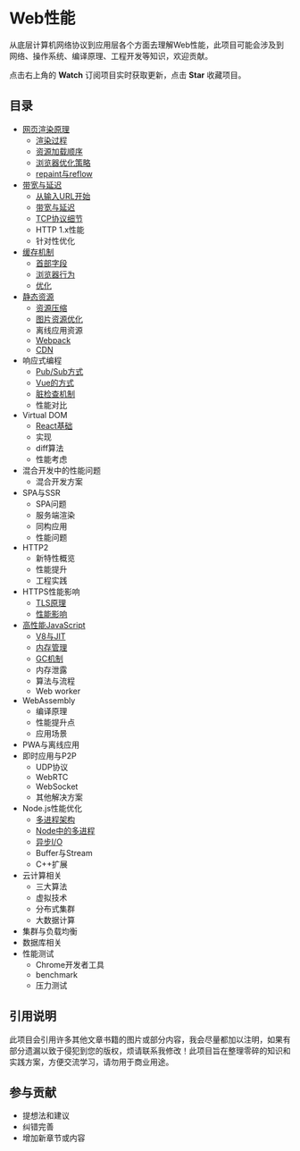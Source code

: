 # Web性能

从底层计算机网络协议到应用层各个方面去理解Web性能，此项目可能会涉及到网络、操作系统、编译原理、工程开发等知识，欢迎贡献。

点击右上角的 **Watch** 订阅项目实时获取更新，点击 **Star** 收藏项目。

## 目录

* [网页渲染原理](/网页渲染原理/README.md)
    * [渲染过程](/网页渲染原理/渲染过程.md)
    * [资源加载顺序](/网页渲染原理/资源加载顺序.md)
    * [浏览器优化策略](/网页渲染原理/浏览器优化策略.md)
    * [repaint与reflow](/网页渲染原理/repaint与reflow.md)
* [带宽与延迟](/带宽与延迟/README.md)
    * [从输入URL开始](/带宽与延迟/从输入URL开始.md)
    * [带宽与延迟](/带宽与延迟/带宽与延迟.md)
    * [TCP协议细节](/带宽与延迟/TCP协议细节.md)
    * HTTP 1.x性能
    * 针对性优化
* [缓存机制](/缓存机制/README.md)
    * [首部字段](/缓存机制/首部字段.md)
    * [浏览器行为](/缓存机制/浏览器行为.md)
    * [优化](/缓存机制/优化.md)
* [静态资源](/静态资源/README.md)
    * [资源压缩](/静态资源/资源压缩.md)
    * [图片资源优化](/静态资源/图像优化.md)
    * 离线应用资源
    * [Webpack](/静态资源/Webpack.md)
    * [CDN](/静态资源/CDN.md)
* 响应式编程
    * [Pub/Sub方式](/响应式编程/PubSub方式.md)
    * [Vue的方式](/响应式编程/Vue方式.md)
    * [脏检查机制](/响应式编程/脏检查机制.md)
    * 性能对比
* Virtual DOM
    * [React基础](/虚拟DOM/React基础.md)
    * 实现
    * diff算法
    * 性能考虑
* 混合开发中的性能问题
    * 混合开发方案
* SPA与SSR
    * SPA问题
    * 服务端渲染
    * 同构应用
    * 性能问题
* HTTP2
    * 新特性概览
    * 性能提升
    * 工程实践
* HTTPS性能影响
    * [TLS原理](/HTTPS性能影响/TLS原理.md)
    * [性能影响](/HTTPS性能影响/性能影响.md)
* [高性能JavaScript](/高性能JavaScript/README.md)
    * [V8与JIT](/高性能JavaScript/V8与JIT.md)
    * [内存管理](/高性能JavaScript/内存管理.md)
    * [GC机制](/高性能JavaScript/GC机制.md)
    * 内存泄露
    * 算法与流程
    * Web worker
* WebAssembly
    * 编译原理
    * 性能提升点
    * 应用场景
* PWA与离线应用
* 即时应用与P2P
    * UDP协议
    * WebRTC
    * WebSocket
    * 其他解决方案
* Node.js性能优化
    * [多进程架构](/Node性能优化/多进程架构.md)
    * [Node中的多进程](/Node性能优化/Node中的多进程.md)
    * [异步I/O](/Node性能优化/异步IO.md)
    * Buffer与Stream
    * C++扩展
* 云计算相关
    * 三大算法
    * 虚拟技术
    * 分布式集群
    * 大数据计算
* 集群与负载均衡
* 数据库相关
* 性能测试
    * Chrome开发者工具
    * benchmark
    * 压力测试

## 引用说明
此项目会引用许多其他文章书籍的图片或部分内容，我会尽量都加以注明，如果有部分遗漏以致于侵犯到您的版权，烦请联系我修改！此项目旨在整理零碎的知识和实践方案，方便交流学习，请勿用于商业用途。
## 参与贡献

* 提想法和建议
* 纠错完善
* 增加新章节或内容

